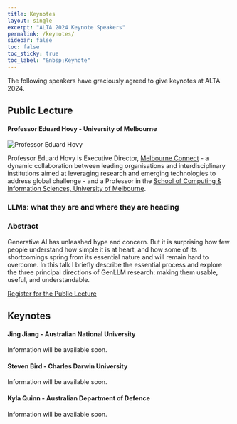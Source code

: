 ```yaml
---
title: Keynotes
layout: single
excerpt: "ALTA 2024 Keynote Speakers"
permalink: /keynotes/
sidebar: false
toc: false
toc_sticky: true
toc_label: "&nbsp;Keynote"
---
```

<style>
    .half {
    width: 50%;
    height: 50%
    }
    .smaller {
    width: 40%;
    height: 40%
    }
</style>

The following speakers have graciously agreed to give keynotes at ALTA 2024.

## Public Lecture
#### Professor Eduard Hovy - University of Melbourne

![Professor Eduard Hovy](/assets/images/keynotes/thumbnail_hovy-2022-UniMelb.png)

Professor Eduard Hovy is Executive Director, [Melbourne Connect](https://melbconnect.com.au/) - a dynamic collaboration between leading organisations and interdisciplinary institutions aimed at leveraging research and emerging technologies to address global challenge - and a Professor in the [School of Computing & Information Sciences, University of Melbourne](https://cis.unimelb.edu.au/). 

### LLMs: what they are and where they are heading

### Abstract
Generative AI has unleashed hype and concern. But it is surprising how few people understand how simple it is at heart, and how some of its shortcomings spring from its essential nature and will remain hard to overcome. In this talk I briefly describe the essential process and explore the three principal directions of GenLLM research: making them usable, useful, and understandable. 

[Register for the Public Lecture](https://events.humanitix.com/alta-2024?hxchl=hex-qrc&hxref=evt)

## Keynotes
#### Jing Jiang - Australian National University

Information will be available soon. 

#### Steven Bird - Charles Darwin University

Information will be available soon. 

#### Kyla Quinn - Australian Department of Defence

Information will be available soon. 
